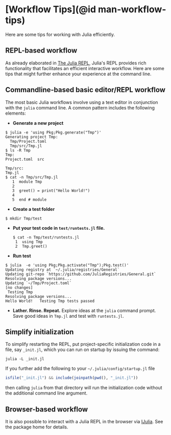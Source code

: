 # [Workflow Tips](@id man-workflow-tips)

Here are some tips for working with Julia efficiently.

## REPL-based workflow

As already elaborated in [The Julia REPL](@ref), Julia's REPL provides rich functionality
that facilitates an efficient interactive workflow. Here are some tips that might further enhance
your experience at the command line.

## Commandline-based basic editor/REPL workflow

The most basic Julia workflows involve using a text editor in conjunction with the `julia` command
line. A common pattern includes the following elements:

  * **Generate a new project**

  ```
  $ julia -e 'using Pkg;Pkg.generate("Tmp")'
Generating project Tmp:
    Tmp/Project.toml
    Tmp/src/Tmp.jl
  $ ls -R Tmp
Tmp:
Project.toml  src

Tmp/src:
Tmp.jl
  $ cat -n Tmp/src/Tmp.jl
     1	module Tmp
     2
     3	greet() = print("Hello World!")
     4
     5	end # module
  ```

  * **Create a test folder**
  ```
  $ mkdir Tmp/test
  ```
  * **Put your test code in `test/runtests.jl` file.**

    ```
    $ cat -n Tmp/test/runtests.jl
     1	using Tmp
     2	Tmp.greet()
    ```

  * **Run test**
  ```
  $ julia  -e 'using Pkg;Pkg.activate("Tmp");Pkg.test()'
  Updating registry at `~/.julia/registries/General`
  Updating git-repo `https://github.com/JuliaRegistries/General.git`
 Resolving package versions...
  Updating `~/Tmp/Project.toml`
 [no changes]
   Testing Tmp
 Resolving package versions...
Hello World!   Testing Tmp tests passed
  ```
  * **Lather. Rinse. Repeat.** Explore ideas at the `julia` command prompt. Save good ideas in `Tmp.jl` and test with `runtests.jl`.

## Simplify initialization

To simplify restarting the REPL, put project-specific initialization code in a file, say `_init.jl`,
which you can run on startup by issuing the command:

```
julia -L _init.jl
```

If you further add the following to your `~/.julia/config/startup.jl` file

```julia
isfile("_init.jl") && include(joinpath(pwd(), "_init.jl"))
```

then calling `julia` from that directory will run the initialization code without the additional
command line argument.

## Browser-based workflow

It is also possible to interact with a Julia REPL in the browser via [IJulia](https://github.com/JuliaLang/IJulia.jl).
See the package home for details.
